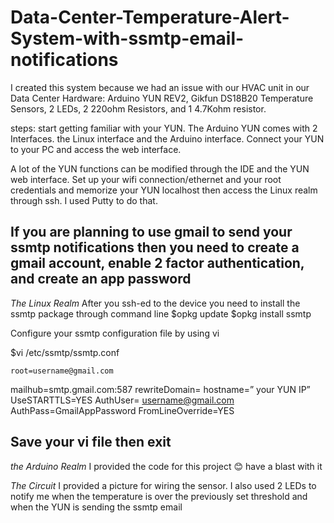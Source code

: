 # Data-Center-Temperature-Alert-System-with-ssmtp-email-notifications
I created this system because we had an issue with our HVAC unit in our Data Center
Hardware: Arduino YUN REV2, Gikfun DS18B20 Temperature Sensors, 2 LEDs, 2 220ohm Resistors, and 1 4.7Kohm resistor.

steps: 
  start getting familiar with your YUN. The Arduino YUN comes with 2 Interfaces. the Linux interface and the Arduino interface.
Connect your YUN to your PC and access the web interface.

  A lot of the YUN functions can be modified through the IDE and the YUN web interface.
Set up your wifi connection/ethernet and your root credentials and memorize your YUN localhost 
then access the Linux realm through ssh. I used Putty to do that.
 
  If you are planning to use gmail to send your ssmtp notifications then you need to
create a gmail account, enable 2 factor authentication, and create an app password  
------------------------------------------------------------------------------------------------------------------------------------------
*The Linux Realm*
After you ssh-ed to the device you need to install the ssmtp package through command line
$opkg update
$opkg install ssmtp  

Configure your ssmtp configuration file by using vi

$vi  /etc/ssmtp/ssmtp.conf

	root=username@gmail.com 
  mailhub=smtp.gmail.com:587
  rewriteDomain= 
  hostname=” your YUN IP” 
  UseSTARTTLS=YES 
  AuthUser= username@gmail.com 
  AuthPass=GmailAppPassword 
  FromLineOverride=YES

Save your vi file then exit
------------------------------------------------------------------------------------------------------------------------------------------
*the Arduino Realm*
  I provided the code for this project 😊 have a blast with it

*The Circuit*
  I provided a picture for wiring the sensor. I also used 2 LEDs to notify me when the temperature is over the previously set threshold
and when the YUN is sending the ssmtp email 
